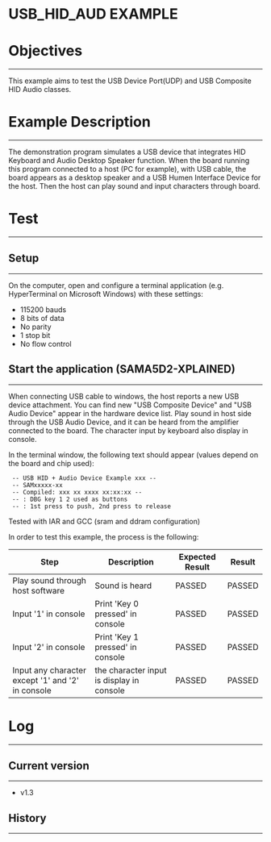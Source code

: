 USB_HID_AUD EXAMPLE
===================

# Objectives
------------
This example aims to test the USB Device Port(UDP) and USB Composite HID Audio
classes.

# Example Description
---------------------
The demonstration program simulates a USB device that integrates HID Keyboard
and Audio Desktop Speaker function. When the board running this program
connected to a host (PC for example), with USB cable, the board appears as a
desktop speaker and a USB Humen Interface Device for the host. Then the host
can play sound and input characters through board.

# Test
------

## Setup
--------
On the computer, open and configure a terminal application (e.g. HyperTerminal
on Microsoft Windows) with these settings:
 - 115200 bauds
 - 8 bits of data
 - No parity
 - 1 stop bit
 - No flow control

## Start the application (SAMA5D2-XPLAINED)
-------------------------------------------
When connecting USB cable to windows, the host reports a new USB device
attachment. You can find new "USB Composite Device" and "USB Audio Device"
appear in the hardware device list. Play sound in host side through the USB
Audio Device, and it can be heard from the amplifier connected to the board.
The character input by keyboard also display in console.

In the terminal window, the following text should appear (values depend on the
board and chip used):
```
 -- USB HID + Audio Device Example xxx --
 -- SAMxxxxx-xx
 -- Compiled: xxx xx xxxx xx:xx:xx --
 -- : DBG key 1 2 used as buttons
 -- : 1st press to push, 2nd press to release
```

Tested with IAR and GCC (sram and ddram configuration)

In order to test this example, the process is the following:

Step | Description | Expected Result | Result
-----|-------------|-----------------|-------
Play sound through host software | Sound is heard | PASSED | PASSED
Input '1' in console | Print 'Key 0 pressed' in console | PASSED | PASSED
Input '2' in console | Print 'Key 1 pressed' in console | PASSED | PASSED
Input any character except '1' and '2' in console | the character input is display in console | PASSED | PASSED


# Log
-----

## Current version
------------------
 - v1.3

## History
----------
